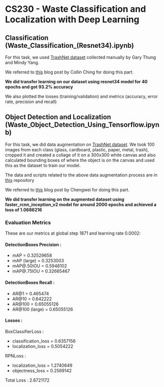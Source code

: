 # CS230 - Waste Classification and Localization with Deep Learning

## Classification (Waste_Classification_(Resnet34).ipynb)

For this task, we used [TrashNet dataset](https://github.com/garythung/trashnet/blob/master/data/dataset-resized.zip)  collected manually by Gary Thung and Mindy Yang.

We referred to [this](https://towardsdatascience.com/how-to-build-an-image-classifier-for-waste-sorting-6d11d3c9c478) blog post by Collin Ching for doing this part.

**We did transfer learning on our dataset using resnet34 model for 40 epochs and got 93.2% accuracy**

We also plotted the losses (training/validation) and metrics (accuracy, error rate, precision and recall)

## Object Detection and Localization (Waste_Object_Detection_Using_Tensorflow.ipynb)

For this task, we did data augmentation on [TrashNet dataset](https://github.com/garythung/trashnet/blob/master/data/dataset-resized.zip). We took 100 images from each class (glass, cardboard, plastic, paper, metal, trash), cropped it and created a collage of it on a 300x300 white canvas and also calculated bounding boxes of where the object is on the canvas and used this as the dataset to train our model.

The data and scripts related to the above data augmentation process are in [this](https://github.com/nandini-sundar/cs230_waste_object_detection_data) repository

We referred to [this](https://www.dlology.com/blog/how-to-train-an-object-detection-model-easy-for-free/) blog post by Chengwei for doing this part.

**We did transfer learning on the augmented dataset using faster_rcnn_inception_v2 model for around 2000 epochs and achieved a loss of 1.0686216**

### Evaluation Metrics

These are our metrics at global step 1871 and learning rate 0.0002:

#### DetectionBoxes Precision :

* mAP = 0.32529658</br>
* mAP (large) = 0.3253003</br> 
* mAP@.50IOU = 0.5948102</br>
* mAP@.75IOU = 0.32665467</br>

#### DetectionBoxes Recall :

* AR@1 = 0.465474</br> 
* AR@10 = 0.642222</br>
* AR@100 = 0.65055126</br>
* AR@100 (large) = 0.65055126</br>

#### Losses :

BoxClassifierLoss :
* classification_loss = 0.6357156
* localization_loss = 0.5054222

RPNLoss :
* localization_loss = 1.2740649
* objectness_loss = 0.2569142

Total Loss : 2.6721172
